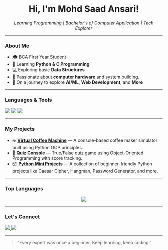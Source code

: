 <h1 align="center">Hi, I'm Mohd Saad Ansari!</h1>

<p align="center">
  <em>Learning Programming | Bachelor's of Computer Application  | Tech Explorer</em>
</p>

---

### **About Me**
- 🎓 BCA First Year Student 
- 🐍 Learning **Python & C Programming**
- 💻 Exploring basic **Data Structures**
- 🔧 Passionate about **computer hardware** and system building.
- 🚀 On a journey to explore **AI/ML**, **Web Development**, and **More**

---

### **Languages & Tools**
<p>
  <img src="https://img.shields.io/badge/Python-3776AB?style=for-the-badge&logo=python&logoColor=white"/>
  <img src="https://img.shields.io/badge/VSCode-007ACC?style=for-the-badge&logo=visual%20studio%20code&logoColor=white"/>
  <img src="https://img.shields.io/badge/GitHub-181717?style=for-the-badge&logo=github&logoColor=white"/>
</p>

---

### **My Projects**
<p> <ul> <li>☕ <a href="https://github.com/MohdSaad01/Virtual_Coffee"><strong>Virtual Coffee Machine</strong></a> — A console-based coffee maker simulator built using Python OOP principles.</li> <li>🧠 <a href="https://github.com/MohdSaad01/Quiz_Console"><strong>Quiz Console</strong></a> — True/False quiz game using Object-Oriented Programming with score tracking.</li> <li>📦 <a href="https://github.com/MohdSaad01/python_mini_projects"><strong>Python Mini Projects</strong></a> — A collection of beginner-friendly Python projects like Caesar Cipher, Hangman, Password Generator, and more.</li> </ul> </p>

---

### **Top Languages**
<p align="center">
  <img src="https://github-readme-stats.vercel.app/api/top-langs/?username=MohdSaad01&layout=compact&theme=radical" />
</p>

---

### **Let's Connect**
<p>
  <a href="https://www.linkedin.com/in/mohd-saad-ansari01">
    <img src="https://img.shields.io/badge/LinkedIn-blue?style=for-the-badge&logo=linkedin&logoColor=white" />
  </a>
  <a href="https://github.com/MohdSaad01">
    <img src="https://img.shields.io/badge/GitHub-000?style=for-the-badge&logo=github&logoColor=white" />
  </a>
</p>

---

> “Every expert was once a beginner. Keep learning, keep coding.”
